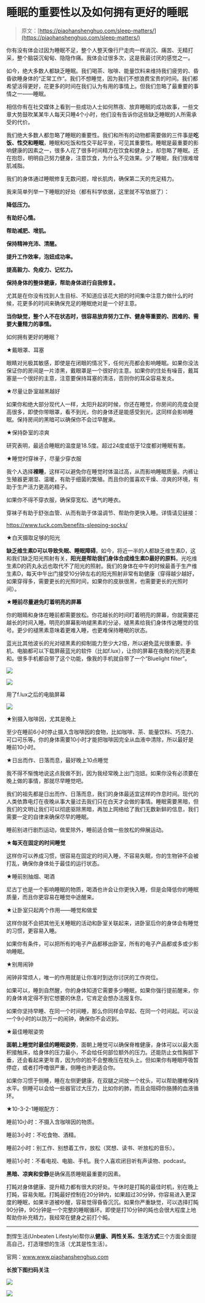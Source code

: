 # 睡眠的重要性以及如何拥有更好的睡眠

> 原文：[https://piaohanshenghuo.com/sleep-matters/](https://piaohanshenghuo.com/sleep-matters/)

你有没有体会过因为睡眠不足，整个人整天像行尸走肉一样消沉、痛苦、无精打采，整个脑袋沉甸甸、隐隐作痛。我体会过很多次，这是我最讨厌的感觉之一。

如今，绝大多数人都缺乏睡眠。我们喝茶、咖啡、能量饮料来维持我们疲劳的、昏昏欲睡身体的“正常工作“。我们不想睡觉，因为我们不想浪费宝贵的时间。我们都希望活得更好，花更多的时间在我们认为有用的事情上。但我们忽略了最重要的事情之一——睡眠。

相信你有在社交媒体上看到一些成功人士如何熬夜、放弃睡眠的成功故事，一些文章大势鼓吹某某牛人每天只睡4个小时，他们没有告诉你这些缺乏睡眠的人所需承受的代价。

我们绝大多数人都忽略了睡眠的重要性。我们和所有的动物都需要做的三件事是**吃饭、性交和睡眠**，睡眠和吃饭和性交平起平坐，可见其重要性。睡眠是最重要的影响健康的因素之一，很多人花了很多时间精力在饮食和健身上，却忽略了睡眠。还在抱怨，明明自己努力健身，注意饮食，为什么不见效果。少了睡眠，我们很难增肌减脂。

我们的身体通过睡眠修复无数问题，增长肌肉，确保第二天的充足精力。

我来简单列举一下睡眠的好处（都有科学依据，这里就不写依据了）：

**降低压力。**

**有助好心情。**

**帮助减肥、增肌。**

**保持精神充沛、清醒。**

**提升工作效率，泡妞成功率。**

**提高毅力、免疫力、记忆力。**

**保持身体的整体健康，帮助身体进行自我修复。**

尤其是在你没有找到人生目标、不知道应该花大把的时间集中注意力做什么的时候，花更多的时间来确保充足的睡眠绝对是一个好主意。

**当你缺觉，整个人不在状态时，很容易放弃努力工作、健身等重要的、困难的、需要大量精力的事情。**

如何拥有更好的睡眠？

★戴眼罩、耳塞

眼睛对光极其敏感，即使是在闭眼的情况下，任何光亮都会影响睡眠。如果你没法保证你的房间是一片漆黑，戴眼罩是一个很好的主意。如果你的住处有噪音，戴耳塞是一个很好的主意，注意要保持耳塞的清洁，否则你的耳朵容易发炎。

★尽量让卧室越黑越好

如果你和绝大部分现代人一样，太阳升起的时候，你还在睡觉，你房间的亮度会提高很多，即使你带眼罩，看不到光，你的身体还是能感受到光，这同样会影响睡眠。保持房间的黑暗可以确保你不会过早醒来。

★保持卧室的凉爽

研究表明，最适合睡眠的温度是18.5度。超过24度或低于12度都对睡眠有害。

★睡觉时穿袜子，尽量少穿衣服

我个人选择**裸睡**，这样可以避免你在睡觉时体温过高，从而影响睡眠质量。内裤让生殖器更潮湿、温暖，有助于细菌的繁殖。而且你的蛋喜欢干燥、凉爽的环境，有助于生产活力更高的精子。

如果你不得不穿衣服，确保穿宽松、透气的睡衣。

穿袜子有助于舒张血管、从而有助于体温调节、帮助你更快入睡。详情请见链接：

https://www.tuck.com/benefits-sleeping-socks/

★白天摄取足够的阳光

**缺乏维生素****D****可以导致失眠、睡眠障碍**。如今，将近一半的人都缺乏维生素D，这和我们缺乏阳光照射有关，**阳光是帮助我们身体合成维生素****D****最好的原料**。光吃维生素D的药丸永远也取代不了阳光的照射。我们的身体在中午的时候最善于生产维生素D，每天中午出门接受10分钟左右的阳光照射非常有助健康（穿得越少越好，如果穿得多，需要更长的光照时间，如果你的皮肤很黑，也需要更长的光照时间）。

**★睡前尽量避免盯着明亮的屏幕**

你的眼睛和身体在睡前都需要放松。你花越长的时间盯着明亮的屏幕，你就需要花越长的时间入睡。明亮的屏幕影响褪黑素的分泌，褪黑素给我们身体传达睡觉的信号。更少的褪黑素意味着更难入睡，也更难保持睡眠的状态。

蓝光比其他波长的光对褪黑素的抑制能力至少大2倍，所以避免蓝光很重要。手机、电脑都可以下载屏蔽蓝光的软件（比如f.lux），让你的屏幕在夜晚的光亮更柔和。很多手机都自带了这个功能，像我的手机就自带了一个“Bluelight filter”。

![](img/173843b7dbb3736807aafc4be11db3d8.png)



![](img/cf57db0bc27a6c0879ed078c53216f80.png)



用了f.lux之后的电脑屏幕

![](img/e6937995b0fe4ddb25da126cd2872f14.png)



★别摄入咖啡因，尤其是晚上

至少在睡前6小时停止摄入含咖啡因的食物，比如咖啡、茶、能量饮料、巧克力、可口可乐等。你的身体需要10小时才能把咖啡因完全从血液中清除，所以最好是睡前10小时。

★日出而作、日落而息，最好晚上10点睡觉

我不得不惭愧地说这点我做不到，因为我经常晚上出门泡妞。如果你没有必须要在晚上做的事情，那就尽早睡觉吧。

我们的祖先都是日出而作、日落而息，我们的身体最适宜这样的作息时间。现代的人类依靠电灯在夜晚从事大量过去我们只在白天才会做的事情。睡眠需要黑暗，但我们的文明让我们可以彻底驱除黑暗，再加上网络给了我们无数新鲜的信息，我们需要一定的自律来确保尽早的睡眠。

睡前别进行剧烈运动，做爱除外，睡前适合做一些放松的伸展运动。

**★每天在固定的时间睡觉**

这样你可以养成习惯，很容易在固定的时间入睡，不容易失眠，你的生物钟不会被打乱，确保你身体处于最佳的运行状态。

★睡前别抽烟、喝酒

尼古丁也是一个影响睡眠的物质，喝酒也许会让你更快入睡，但是会降低你的睡眠质量，而且你更容易在睡觉中途醒来。

★让卧室只起两个作用——睡觉和做爱

这样你就不会把其他无关睡眠的活动和卧室关联起来，进卧室后你的身体会有睡觉的习惯，更容易入睡。

如果你有条件，可以把所有的电子产品都移出卧室，所有的电子产品都或多或少影响睡眠。

★别用闹钟

闹钟非常烦人，唯一的作用就是让你准时到达你讨厌的工作岗位。

如果可以，睡到自然醒，你的身体知道它需要多少睡眠，如果你强行提前醒来，你的身体肯定得不到它想要的休息，它肯定会想办法报复你。

如果你坚持早睡、在同一个时间睡，那么你同样会早起、在同一个时间起。可以设一个9小时的以防万一的闹钟，确保你不会迟到。

★最佳睡眠姿势

**面朝上睡觉时最佳的睡眠姿势**，面朝上睡觉可以确保脊椎健康，身体可以以最大面积接触床，给身体的压力最小，不会给任何部位额外的压力。还能防止女性胸部下垂，还会看起来更年青，因为你的脸不会整晚压在枕头上。但如果你有睡眠呼吸暂停症，或者打呼噜很严重，侧睡也许更适合你。

如果你习惯于侧睡，睡在左侧更健康，在双腿之间放一个枕头，可以帮助腰椎保持水平。侧睡可以会给一些器官过大压力，比如你的肺，而且会阻碍你胳膊的血液循环。

★10-3-2-1睡眠配方：

睡前10小时：不摄入含咖啡因的物质。

睡前3小时：不吃食物、酒精。

睡前2小时：别工作、别想着工作，放松（冥想、读书、听放松的音乐）。

睡前1小时：不看电视、电脑、手机。我个人喜欢闭目听有声读物、podcast。

**黑暗、凉爽和安静**是确保高质睡眠最重要的因素。

打盹对身体健康、提升精力都有很大的好处。午休时是打盹的最佳时机，别在晚上打盹，容易失眠。打盹最好控制在20分钟内，如果超过30分钟，你容易进入更深度的睡眠，如果半道被吵醒，容易觉得昏昏沉沉。如果你严重缺觉，可以选择打盹90分钟，90分钟是一个完整的睡眠循环。即使是打10分钟的盹也会很大程度上地帮助你补充精力，我经常在健身之前打个盹。

* * *

剽悍生活(Unbeaten Lifestyle)帮你从**健康、两性关系、生活方式**三个方面全面提高自己，打造理想的生活（尤其是性生活）。

官网：www.www.piaohanshenghuo.com

**长按下图扫码关注**

![](img/a0989f1e4aef369e08d4dbf090326e0b.png)



![](img/afd04fe4532ab314b05955a0a194521c.png)

